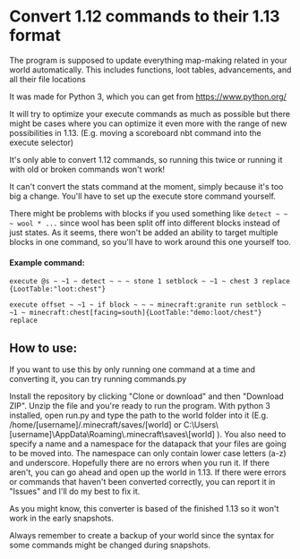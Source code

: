 # Convert 1.12 commands to their 1.13 format

The program is supposed to update everything map-making related in your world automatically. This includes functions, loot tables, advancements, and all their file locations

It was made for Python 3, which you can get from https://www.python.org/

It will try to optimize your execute commands as much as possible but there might be cases where you can optimize it even more with the range of new possibilities in 1.13. (E.g. moving a scoreboard nbt command into the execute selector)

It's only able to convert 1.12 commands, so running this twice or running it with old or broken commands won't work!

It can't convert the stats command at the moment, simply because it's too big a change. You'll have to set up the execute store command yourself.

There might be problems with blocks if you used something like `detect ~ ~ ~ wool * ...` since wool has been split off into different blocks instead of just states. As it seems, there won't be added an ability to target multiple blocks in one command, so you'll have to work around this one yourself too.

#### Example command:

```
execute @s ~ ~1 ~ detect ~ ~ ~ stone 1 setblock ~ ~1 ~ chest 3 replace {LootTable:"loot:chest"}
```

```
execute offset ~ ~1 ~ if block ~ ~ ~ minecraft:granite run setblock ~ ~1 ~ minecraft:chest[facing=south]{LootTable:"demo:loot/chest"} replace
```

## How to use:

If you want to use this by only running one command at a time and converting it, you can try running commands.py

Install the repository by clicking "Clone or download" and then "Download ZIP". Unzip the file and you're ready to run the program. With python 3 installed, open run.py and type the path to the world folder into it (E.g. /home/[username]/.minecraft/saves/[world] or C:\Users\\[username]\AppData\Roaming\\.minecraft\saves\\[world] ). You also need to specify a name and a namespace for the datapack that your files are going to be moved into. The namespace can only contain lower case letters (a-z) and underscore. Hopefully there are no errors when you run it. If there aren't, you can go ahead and open up the world in 1.13. If there were errors or commands that haven't been converted correctly, you can report it in "Issues" and I'll do my best to fix it.

As you might know, this converter is based of the finished 1.13 so it won't work in the early snapshots.

Always remember to create a backup of your world since the syntax for some commands might be changed during snapshots.
